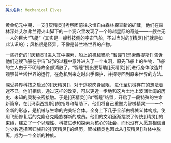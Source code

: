 ```yaml
---
英文名称: Mechanical Elves
---
```

黄金纪元中期，一支[[灰精灵]]考察团前往永恒自由森林探查新的矿藏，他们在森林深处艾尔弗兰德火山脚下的一个洞穴里发现了一个跨越星际的奇迹——一艘空无一人的巨大“飞艇”（其实是一艘科技侧的宇宙飞船，不过当时的[[精灵]]们就是如此认识的）；风格很是怪异，不像是普兰塔世界的产物。 ​ 

一些好奇的[[灰精灵]]进入其中探索，船上的机械智能 “智瞳”[[玛索西提斯]] 告诉他们这艘飞船在宇宙飞行的过程中意外进入了一个虫洞，原先飞船上的生物、飞船的主人由于不明缘故全部消散了。“智瞳”提出要帮助[[灰精灵]]们进行身体改造并观察普兰塔世界的运行，在危机到来之时出手保护，并探寻回到原来世界的方法。 ​ 

深受异界科技之启发的[[灰精灵]]，对于逃脱肉身局限、进化至机械存在的想法着迷不已。他们相信，通过这样的改变，可以更近一步地和这片土地上波澜壮阔的历史、未知的奥秘亲密接触。于是[[灰精灵]]和“智瞳”结盟，开启了一段特殊的生命新篇章。在[[玛索西提斯]]的指导和帮助下，他们将自己重塑为智械精灵——一个全新的形态，是机械与生命的完美结合体。全身上下几乎全部由机械义体构成，使用飞船修复后的克隆仓克隆族群新的成员。他们的文明逐渐摆脱了传统[[精灵]]的束缚，建立了一个以理性、科技进步和探索为核心的社会，而也没有人愿意相信当时少数选择回归族群的[[灰精灵]]的经历，智械精灵也因此从[[灰精灵]]群体中脱离，成为一个全新的种族。